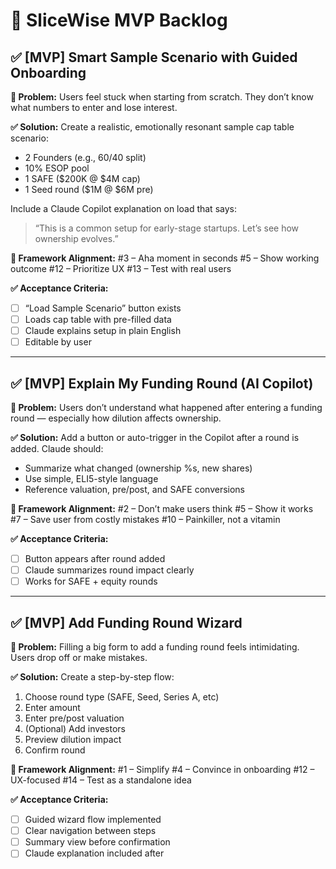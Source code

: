 # 🧾 SliceWise MVP Backlog

## ✅ \[MVP] Smart Sample Scenario with Guided Onboarding

**📌 Problem:**
Users feel stuck when starting from scratch. They don’t know what numbers to enter and lose interest.

**✅ Solution:**
Create a realistic, emotionally resonant sample cap table scenario:

* 2 Founders (e.g., 60/40 split)
* 10% ESOP pool
* 1 SAFE (\$200K @ \$4M cap)
* 1 Seed round (\$1M @ \$6M pre)

Include a Claude Copilot explanation on load that says:

> “This is a common setup for early-stage startups. Let’s see how ownership evolves.”

**🎯 Framework Alignment:**
\#3 – Aha moment in seconds
\#5 – Show working outcome
\#12 – Prioritize UX
\#13 – Test with real users

**✅ Acceptance Criteria:**

* [ ] “Load Sample Scenario” button exists
* [ ] Loads cap table with pre-filled data
* [ ] Claude explains setup in plain English
* [ ] Editable by user

---

## ✅ \[MVP] Explain My Funding Round (AI Copilot)

**📌 Problem:**
Users don’t understand what happened after entering a funding round — especially how dilution affects ownership.

**✅ Solution:**
Add a button or auto-trigger in the Copilot after a round is added. Claude should:

* Summarize what changed (ownership %s, new shares)
* Use simple, ELI5-style language
* Reference valuation, pre/post, and SAFE conversions

**🎯 Framework Alignment:**
\#2 – Don’t make users think
\#5 – Show it works
\#7 – Save user from costly mistakes
\#10 – Painkiller, not a vitamin

**✅ Acceptance Criteria:**

* [ ] Button appears after round added
* [ ] Claude summarizes round impact clearly
* [ ] Works for SAFE + equity rounds

---

## ✅ \[MVP] Add Funding Round Wizard

**📌 Problem:**
Filling a big form to add a funding round feels intimidating. Users drop off or make mistakes.

**✅ Solution:**
Create a step-by-step flow:

1. Choose round type (SAFE, Seed, Series A, etc)
2. Enter amount
3. Enter pre/post valuation
4. (Optional) Add investors
5. Preview dilution impact
6. Confirm round

**🎯 Framework Alignment:**
\#1 – Simplify
\#4 – Convince in onboarding
\#12 – UX-focused
\#14 – Test as a standalone idea

**✅ Acceptance Criteria:**

* [ ] Guided wizard flow implemented
* [ ] Clear navigation between steps
* [ ] Summary view before confirmation
* [ ] Claude explanation included after
